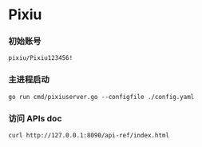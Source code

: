 # Pixiu

### 初始账号
```shell
pixiu/Pixiu123456!
```

### 主进程启动
```shell
go run cmd/pixiuserver.go --configfile ./config.yaml
```

### 访问 APIs doc
```shell
curl http://127.0.0.1:8090/api-ref/index.html
```
